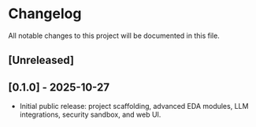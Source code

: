 # Changelog

All notable changes to this project will be documented in this file.

## [Unreleased]

## [0.1.0] - 2025-10-27
- Initial public release: project scaffolding, advanced EDA modules, LLM integrations, security sandbox, and web UI.
